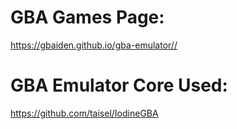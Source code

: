 # GBA Games Page:

https://gbaiden.github.io/gba-emulator//

# GBA Emulator Core Used:

https://github.com/taisel/IodineGBA
